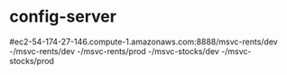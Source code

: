 # config-server

#ec2-54-174-27-146.compute-1.amazonaws.com:8888/msvc-rents/dev
-/msvc-rents/dev
-/msvc-rents/prod
-/msvc-stocks/dev
-/msvc-stocks/prod
